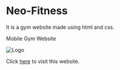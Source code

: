# Neo-Fitness

It is a gym website made using html and css.


Mobile Gym Website



![Logo](https://kartik-roy.github.io/Neo-Fitness/1st.png)



Click [here](https://kartik-roy.github.io/Neo-Fitness/1st.png) to visit this website. 
